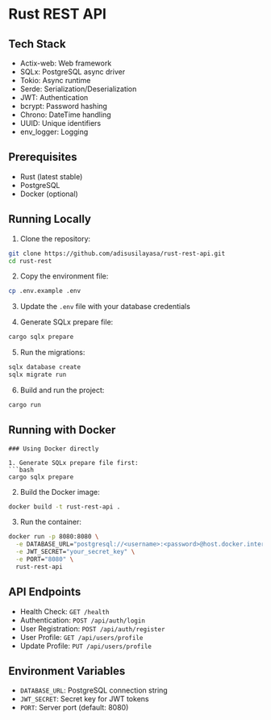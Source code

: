 # Rust REST API

## Tech Stack

- Actix-web: Web framework
- SQLx: PostgreSQL async driver
- Tokio: Async runtime
- Serde: Serialization/Deserialization
- JWT: Authentication
- bcrypt: Password hashing
- Chrono: DateTime handling
- UUID: Unique identifiers
- env_logger: Logging

## Prerequisites

- Rust (latest stable)
- PostgreSQL
- Docker (optional)

## Running Locally

1. Clone the repository:
```bash
git clone https://github.com/adisusilayasa/rust-rest-api.git
cd rust-rest
```

2. Copy the environment file:
```bash
cp .env.example .env
```

3. Update the `.env` file with your database credentials

4. Generate SQLx prepare file:
```bash
cargo sqlx prepare
```

5. Run the migrations:
```bash
sqlx database create
sqlx migrate run
```

6. Build and run the project:
```bash
cargo run
```

## Running with Docker
```
### Using Docker directly

1. Generate SQLx prepare file first:
```bash
cargo sqlx prepare
```

2. Build the Docker image:
```bash
docker build -t rust-rest-api .
```

3. Run the container:
```bash
docker run -p 8080:8080 \
  -e DATABASE_URL="postgresql://<username>:<password>@host.docker.internal:5432/rust_rest" \
  -e JWT_SECRET="your_secret_key" \
  -e PORT="8080" \
  rust-rest-api
```

## API Endpoints

- Health Check: `GET /health`
- Authentication: `POST /api/auth/login`
- User Registration: `POST /api/auth/register`
- User Profile: `GET /api/users/profile`
- Update Profile: `PUT /api/users/profile`

## Environment Variables

- `DATABASE_URL`: PostgreSQL connection string
- `JWT_SECRET`: Secret key for JWT tokens
- `PORT`: Server port (default: 8080)